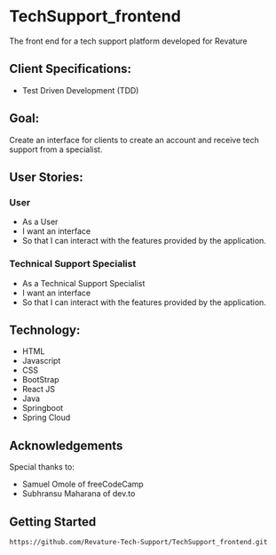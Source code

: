 # TechSupport_frontend
The front end for a tech support platform developed for Revature


## Client Specifications:
- Test Driven Development (TDD)


## Goal:
Create an interface for clients to create an account and receive tech support from a specialist.


## User Stories:
### User
- As a User
- I want an interface
- So that I can interact with the features provided by the application.

### Technical Support Specialist
- As a Technical Support Specialist
- I want an interface
- So that I can interact with the features provided by the application.


## Technology:
- HTML
- Javascript
- CSS
- BootStrap
- React JS
- Java
- Springboot
- Spring Cloud

## Acknowledgements
Special thanks to:
- Samuel Omole of freeCodeCamp
- Subhransu Maharana of dev.to

## Getting Started
```https://github.com/Revature-Tech-Support/TechSupport_frontend.git```

